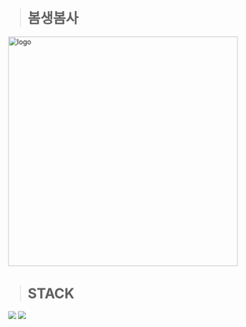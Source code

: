 > # 봄생봄사
<img width="467" alt="logo" src="https://github.com/David-Byun/Senior_Matching/assets/124110316/4bf5faca-4108-48aa-a9a4-23078f7ec2d5">

> # STACK
<img src="https://img.shields.io/badge/Kakao-FFCD00?style=for-the-badge&logo=Kakao&logoColor=white">
<img src="https://img.shields.io/badge/Firebase-C8332D?style=for-the-badge&logo=Firebase&logoColor=white">
